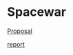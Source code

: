 # Spacewar

[Proposal](https://docs.google.com/document/d/1ok4KIOLgb7437E6e-d6nQUztzBUO0elOpE6LGfBXYNE/edit?ts=5f9b48d6)

[report](report.pdf)

